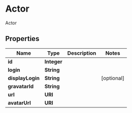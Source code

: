 

# Actor

Actor

## Properties

| Name | Type | Description | Notes |
|------------ | ------------- | ------------- | -------------|
|**id** | **Integer** |  |  |
|**login** | **String** |  |  |
|**displayLogin** | **String** |  |  [optional] |
|**gravatarId** | **String** |  |  |
|**url** | **URI** |  |  |
|**avatarUrl** | **URI** |  |  |



